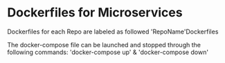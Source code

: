 # Dockerfiles for Microservices
Dockerfiles for each Repo are labeled as followed
'RepoName'Dockerfiles

The docker-compose file can be launched and stopped through the following commands:
'docker-compose up' & 'docker-compose down'
